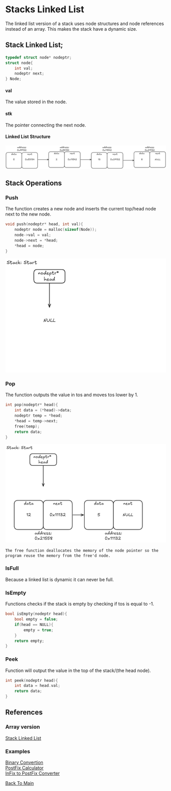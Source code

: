 
# Stacks Linked List

The linked list version of a stack uses node structures and node references instead of
an array. This makes the stack have a dynamic size.
## Stack Linked List;
```c
typedef struct node* nodeptr;
struct node{
    int val;
    nodeptr next;
} Node;
```
#### val
The value stored in the node.
#### stk
The pointer connecting the next node.

#### Linked List Structure
![alt text](Images/stack_linkedlist.png)

## Stack Operations
### Push
The function creates a new node and inserts the current top/head node next to the new  node.
```c
void push(nodeptr* head, int val){
    nodeptr node = malloc(sizeof(Node));
    node->val = val;
    node->next = *head;
    *head = node;
}
```
![alt text](Images/push_stackLL.gif)
### Pop
The function outputs the value in tos and moves tos lower by 1.
```c
int pop(nodeptr* head){
    int data = (*head)->data;
    nodeptr temp = *head;
    *head = temp->next;
	free(temp);
    return data;
}
```
![alt text](Images/pop_stackLL.gif)
``` 
The free function deallocates the memory of the node pointer so the program reuse the memory from the free'd node.
```
### IsFull
Because a linked list is dynamic it can never be full.

### IsEmpty
Functions checks if the stack is empty by checking if tos is equal to -1.

```c
bool isEmpty(nodeptr head){
    bool empty = false;
    if(head == NULL){
	    empty = true;
    }
    return empty;
}
```

### Peek
Function will output the value in the top of the stack/(the head node).
```c
int peek(nodeptr head){
    int data = head.val;
    return data;
}
```
## References
### Array version
[Stack Linked List](Stack_LinkedList.md)
### Examples
[Binary Convertion](Examples/convertToBinL.c)<br>
[PostFix Calculator](Examples/postfixL.c)<br>
[InFix to PostFix Converter](Examples/in2postfixL.c)<br>


[Back To Main](readme.md)
